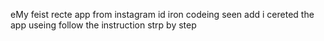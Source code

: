 eMy feist recte app from instagram id iron codeing seen add i cereted the app useing follow the instruction strp by step















